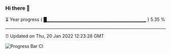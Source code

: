 ### Hi there 👋

⏳ Year progress { █▁▁▁▁▁▁▁▁▁▁▁▁▁▁▁▁▁▁▁▁▁▁▁▁▁▁▁▁▁ } 5.35 %

---

⏰ Updated on Thu, 20 Jan 2022 12:23:28 GMT

![Progress Bar CI](https://github.com/liununu/liununu/workflows/Progress%20Bar%20CI/badge.svg)
